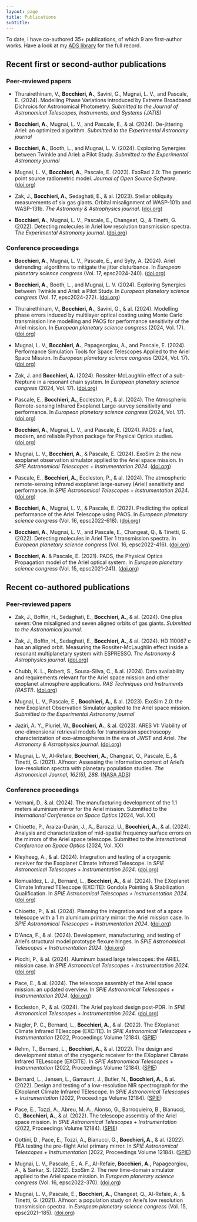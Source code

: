 ```yaml
---
layout: page
title: Publications
subtitle:
---
```


To date, I have co-authored 35+ publications, of which 9 are first-author works. Have a look at my [ADS library](https://ui.adsabs.harvard.edu/user/libraries/Z4-J8aFXRCGsjBgtCHea2Q) for the full record.

## Recent first or second-author publications

### Peer-reviewed papers

- Thurairethinam, V., **Bocchieri, A.**, Savini, G., Mugnai, L. V., and Pascale, E. (2024).
  Modelling Phase Variations introduced by Extreme Broadband Dichroics for Astronomical Photometry. _Submitted to the Journal of Astronomical Telescopes, Instruments, and Systems (JATIS)_

- **Bocchieri, A.**, Mugnai, L. V., and Pascale, E., & al. (2024).
  De-jittering Ariel: an optimized algorithm. _Submitted to the Experimental Astronomy journal_

- **Bocchieri, A.**, Booth, L., and Mugnai, L. V. (2024).
  Exploring Synergies between Twinkle and Ariel: a Pilot Study. _Submitted to the Experimental Astronomy journal_

<!-- - **Bocchieri, A.**, Changeat, Q., Mugnai, L. V., and Pascale, E. (2024).
    taurex-emcee: automated, parallelized atmospheric retrievals with TauREx 3.1 and the emcee sampler. *Submitted to JOSS* -->

- Mugnai, L. V., **Bocchieri, A.**, Pascale, E. (2023).
  ExoRad 2.0: The generic point source radiometric model. _Journal of Open Source Software_. ([doi.org](https://doi.org/10.21105/joss.05348))

- Zak, J., **Bocchieri, A.**, Sedaghati, E., & al. (2023).
  Stellar obliquity measurements of six gas giants. Orbital misalignment of WASP-101b and WASP-131b. _The Astronomy & Astrophysics journal_. ([doi.org](https://ui.adsabs.harvard.edu/abs/2024arXiv240315631Z))

- **Bocchieri, A.**, Mugnai, L. V., Pascale, E., Changeat, Q., & Tinetti, G. (2022).
  Detecting molecules in Ariel low resolution transmission spectra. _The Experimental Astronomy journal_. ([doi.org](https://doi.org/10.1007/s10686-023-09911-x))

### Conference proceedings

- **Bocchieri, A.**, Mugnai, L. V., Pascale, E., and Syty, A. (2024).
  Ariel detrending: algorithms to mitigate the jitter disturbance. In _European planetary science congress_ (Vol. 17, epsc2024-240). ([doi.org](https://doi.org/10.5194/epsc2024-240))

- **Bocchieri, A.**, Booth, L., and Mugnai, L. V. (2024).
  Exploring Synergies between Twinkle and Ariel: a Pilot Study. In _European planetary science congress_ (Vol. 17, epsc2024-272). ([doi.org](https://doi.org/10.5194/epsc2024-272))

- Thurairethinam, V., **Bocchieri, A.**, Savini, G., & al. (2024).
  Modelling phase errors induced by multilayer optical coating using Monte Carlo transmission line modelling and PAOS for performance sensitivity of the Ariel mission. In _European planetary science congress_ (2024, Vol. 17). ([doi.org](https://doi.org/10.5194/epsc2024-1199))

- Mugnai, L. V., **Bocchieri, A.**, Papageorgiou, A., and Pascale, E. (2024).
  Performance Simulation Tools for Space Telescopes Applied to the Ariel Space Mission. In _European planetary science congress_ (2024, Vol. 17). ([doi.org](https://doi.org/10.5194/epsc2024-892))

- Zak, J. and **Bocchieri, A.** (2024).
  Rossiter-McLaughlin effect of a sub-Neptune in a resonant chain system.
  In _European planetary science congress_ (2024, Vol. 17). ([doi.org](https://doi.org/10.5194/epsc2024-47))

- Pascale, E., **Bocchieri, A.**, Eccleston, P., & al. (2024).
  The Atmospheric Remote-sensing Infrared Exoplanet Large-survey sensitivity and performance. In _European planetary science congress_ (2024, Vol. 17). ([doi.org](https://doi.org/10.5194/epsc2024-537))

- **Bocchieri, A.**, Mugnai, L. V., and Pascale, E. (2024).
  PAOS: a fast, modern, and reliable Python package for Physical Optics studies. ([doi.org](https://doi.org/10.1117/12.3018333))

- Mugnai, L. V., **Bocchieri, A.**, & Pascale, E. (2024).
  ExoSim 2: the new exoplanet observation simulator applied to the Ariel space mission. In _SPIE Astronomical Telescopes + Instrumentation 2024_. ([doi.org](https://doi.org/10.1117/12.3019036))

- Pascale, E., **Bocchieri, A.**, Eccleston, P., & al. (2024).
  The atmospheric remote-sensing infrared exoplanet large-survey (Ariel) sensitivity and performance. In _SPIE Astronomical Telescopes + Instrumentation 2024_. ([doi.org](https://doi.org/10.1117/12.3017657))

- **Bocchieri, A.**, Mugnai, L. V., & Pascale, E. (2022).
  Predicting the optical performance of the Ariel Telescope using PAOS. In _European planetary science congress_ (Vol. 16, epsc2022-618). ([doi.org](https://doi.org/10.5194/epsc2022-618))

- **Bocchieri, A.**, Mugnai, L. V., and Pascale, E., Changeat, Q., & Tinetti, G. (2022).
  Detecting molecules in Ariel Tier 1 transmission spectra. In _European planetary science congress_ (Vol. 16, epsc2022-416). ([doi.org](https://doi.org/10.5194/epsc2022-416))

- **Bocchieri, A.** & Pascale, E. (2021).
  PAOS, the Physical Optics Propagation model of the Ariel optical system. In _European planetary science congress_ (Vol. 15, epsc2021-241). ([doi.org](https://doi.org/10.5194/epsc2021-241))

## Recent co-authored publications

### Peer-reviewed papers

- Zak, J., Boffin, H., Sedaghati, E., **Bocchieri, A.**, & al. (2024).
  One plus seven: One misaligned and seven aligned orbits of gas giants. _Submitted to the Astronomical journal_.

- Zak, J., Boffin, H., Sedaghati, E., **Bocchieri, A.**, & al. (2024).
  HD 110067 c has an aligned orbit. Measuring the Rossiter-McLaughlin effect inside a resonant multiplanetary system with ESPRESSO. _The Astronomy & Astrophysics journal_. ([doi.org](https://doi.org/10.1051/0004-6361/202450570))

- Chubb, K. L., Robert, S., Sousa-Silva, C., & al. (2024).
  Data availability and requirements relevant for the Ariel space mission and other exoplanet atmosphere applications. _RAS Techniques and Instruments (RASTI)_. ([doi.org](https://doi.org/10.1093/rasti/rzae039))

- Mugnai, L. V., Pascale, E., **Bocchieri, A.**, & al. (2023).
  ExoSim 2.0: the new Exoplanet Observation Simulator applied to the Ariel space mission. _Submitted to the Experimental Astronomy journal_

- Jaziri, A. Y., Pluriel, W., **Bocchieri, A.**, & al. (2023).
  ARES VI: Viability of one-dimensional retrieval models for transmission spectroscopy characterization of exo-atmospheres in the era of JWST and Ariel. _The Astronomy & Astrophysics journal_. ([doi.org](ttps://doi.org/10.1051/0004-6361/202347379))

- Mugnai, L. V., Al-Refaie, **Bocchieri, A.**, Changeat, Q., Pascale, E., & Tinetti, G. (2021).
  Alfnoor: Assessing the information content of Ariel’s low-resolution spectra with planetary population studies. _The Astronomical Journal, 162(6), 288._ ([NASA ADS](https://ui.adsabs.harvard.edu/abs/2021AJ....162..288M/abstract))

### Conference proceedings

- Vernani, D., & al. (2024).
  The manufacturing development of the 1.1 meters aluminium mirror for the Ariel mission. Submitted to the _International Conference on Space Optics_ (2024, Vol. XX)

- Chioetto, P., Araiza-Durán, J., A., Barozzi, U., **Bocchieri, A.**, & al. (2024). Analysis and characterization of mid-spatial frequency surface errors on the mirrors of the Ariel space telescope. Submitted to the _International Conference on Space Optics_ (2024, Vol. XX)

- Kleyheeg, A., & al. (2024).
  Integration and testing of a cryogenic receiver for the Exoplanet Climate Infrared Telescope. In _SPIE Astronomical Telescopes + Instrumentation 2024_. ([doi.org](https://doi.org/10.1117/12.3020522))

- Romualdez, L. J., Bernard, L., **Bocchieri, A.**, & al. (2024).
  The EXoplanet Climate Infrared TElescope (EXCITE): Gondola Pointing & Stabilization Qualification. In _SPIE Astronomical Telescopes + Instrumentation 2024_. ([doi.org](https://doi.org/10.1117/12.3018442))

- Chioetto, P., & al. (2024).
  Planning the integration and test of a space telescope with a 1 m aluminum primary mirror: the Ariel mission case. In _SPIE Astronomical Telescopes + Instrumentation 2024_. ([doi.org](https://doi.org/10.1117/12.3018650))

- D'Anca, F., & al. (2024).
  Development, manufacturing, and testing of Ariel’s structural model prototype flexure hinges. In _SPIE Astronomical Telescopes + Instrumentation 2024_. ([doi.org](https://doi.org/10.1117/12.3021633))

- Picchi, P., & al. (2024).
  Aluminum based large telescopes: the ARIEL mission case. In _SPIE Astronomical Telescopes + Instrumentation 2024_. ([doi.org](https://doi.org/10.1117/12.3018855))

- Pace, E., & al. (2024).
  The telescope assembly of the Ariel space mission: an updated overview. In _SPIE Astronomical Telescopes + Instrumentation 2024_. ([doi.org](https://doi.org/10.1117/12.3018735))

- Eccleston, P., & al. (2024).
  The Ariel payload design post-PDR. In _SPIE Astronomical Telescopes + Instrumentation 2024_. ([doi.org](https://doi.org/10.1117/12.3019713))

- Nagler, P. C., Bernard, L., **Bocchieri, A.**, & al. (2022).
  The EXoplanet Climate Infrared TElescope (EXCITE). In _SPIE Astronomical Telescopes + Instrumentation_ (2022, Proceedings Volume 12184). ([SPIE](https://doi.org/10.1117/12.2629373))

- Rehm, T., Bernard, L., **Bocchieri, A.**, & al. (2022).
  The design and development status of the cryogenic receiver for the EXoplanet Climate Infrared TELescope (EXCITE). In _SPIE Astronomical Telescopes + Instrumentation_ (2022, Proceedings Volume 12184). ([SPIE](https://doi.org/10.1117/12.2629588))

- Bernard, L., Jensen, L., Gamaunt, J., Butler, N., **Bocchieri, A.**, & al. (2022).
  Design and testing of a low-resolution NIR spectrograph for the EXoplanet Climate Infrared TElescope. In _SPIE Astronomical Telescopes + Instrumentation_ (2022, Proceedings Volume 12184). ([SPIE](https://doi.org/10.1117/12.2629717))

- Pace, E., Tozzi, A., Abreu, M. A., Alonso, G., Barroquieiro, B., Bianucci, G., **Bocchieri, A.**, & al. (2022).
  The telescope assembly of the Ariel space mission. In _SPIE Astronomical Telescopes + Instrumentation_ (2022, Proceedings Volume 12184). ([SPIE](https://doi.org/10.1117/12.2629432))

- Gottini, D., Pace, E., Tozzi, A., Bianucci, G., **Bocchieri, A.**, & al. (2022).
  FEA testing the pre-flight Ariel primary mirror. In _SPIE Astronomical Telescopes + Instrumentation_ (2022, Proceedings Volume 12184). ([SPIE](https://doi.org/10.1117/12.2629815))

- Mugnai, L. V., Pascale, E., A. F., Al-Refaie, **Bocchieri, A.**, Papageorgiou, A., & Sarkar, S. (2022).
  ExoSim 2. The new time-domain simulator applied to the Ariel space mission. In _European planetary science congress_ (Vol. 16, epsc2022-370). ([doi.org](https://doi.org/10.5194/epsc2022-370))

- Mugnai, L. V., Pascale, E., **Bocchieri, A.**, Changeat, Q., Al-Refaie, A., & Tinetti, G. (2021).
  Alfnoor: a population study on Ariel’s low resolution transmission spectra. In _European planetary science congress_ (Vol. 15, epsc2021–185). ([doi.org](https://doi.org/10.5194/epsc2021-185))
